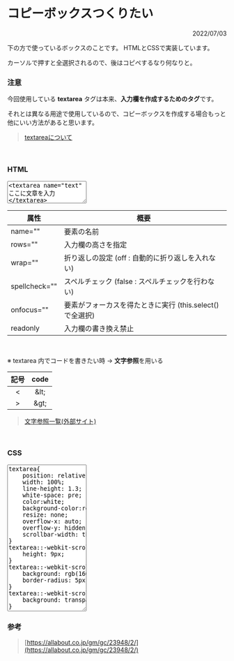 <link rel="stylesheet" href="./style.css">

# コピーボックスつくりたい

<div style="text-align: right">2022/07/03</div>

下の方で使っているボックスのことです。 HTMLとCSSで実装しています。

カーソルで押すと全選択されるので、後はコピペするなり何なりと。

### 注意

今回使用している **textarea** タグは本来、**入力欄を作成するためのタグ**です。

それとは異なる用途で使用しているので、コピーボックスを作成する場合もっと他にいい方法があると思います。

>  [textareaについて](https://developer.mozilla.org/ja/docs/Web/HTML/Element/textarea)

<br>

### HTML

<textarea name="text" rows="3" wrap="off" spellcheck="false" onfocus="this.select();" readonly>
&lt;textarea name="text" rows="1" wrap="off" spellcheck="false" onfocus="this.select();" readonly&gt;
ここに文章を入力
&lt;/textarea&gt;
</textarea>

<br>

| <div style="text-align: center">属性</div> | <div style="text-align: center">概要</div>  |
| :---- | :---- |
| name="" | 要素の名前 |
| rows="" | 入力欄の高さを指定 |
| wrap="" | 折り返しの設定 (off : 自動的に折り返しを入れない) |
| spellcheck="" | スペルチェック (false : スペルチェックを行わない)  |
| onfocus="" | 要素がフォーカスを得たときに実行 (this.select()で全選択) |
| readonly | 入力欄の書き換え禁止 |

<br>

※ textarea 内でコードを書きたい時 → **文字参照**を用いる  
   
| 記号 | code |
| :----: | :----: |
| < | &amp;lt; |
| > | &amp;gt; |

> [文字参照一覧(外部サイト)](https://www.scollabo.com/banban/apply/ap8.html)

<br>

### CSS

<textarea name="text" rows="22" wrap="off" spellcheck="false" onfocus="this.select();" readonly>
textarea{
    position: relative;
    width: 100%;
    line-height: 1.3;
    white-space: pre;
    color:white;
    background-color:rgb(60, 64, 67);
    resize: none;
    overflow-x: auto;
    overflow-y: hidden;
    scrollbar-width: thin;
}
textarea::-webkit-scrollbar {
    height: 9px;
}
textarea::-webkit-scrollbar-thumb {
    background: rgb(160, 159, 159);
    border-radius: 5px;
}
textarea::-webkit-scrollbar-track {
    background: transparent;
}
</textarea>

<br>

### 参考

>   [https://allabout.co.jp/gm/gc/23948/2/](https://allabout.co.jp/gm/gc/23948/2/)
